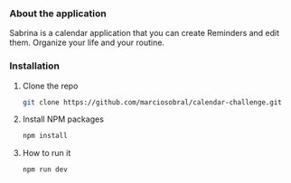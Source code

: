 ### About the application

Sabrina is a calendar application that you can create Reminders and edit them. Organize your life and your routine. 

### Installation

1. Clone the repo
   ```sh
   git clone https://github.com/marciosobral/calendar-challenge.git
   ```
2. Install NPM packages
   ```sh
   npm install
   ```
3. How to run it
   ```sh
   npm run dev
   ```
